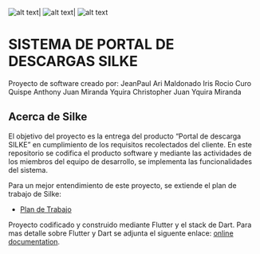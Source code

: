 
![alt text](https://github.com/motomoto95/silke/blob/JeanPaul/imagen_1.png?raw=true)|
![alt text](https://github.com/motomoto95/silke/blob/JeanPaul/imagen_2.png?raw=true)|
![alt text](https://github.com/motomoto95/silke/blob/JeanPaul/imagen_3.png?raw=true)


# SISTEMA DE PORTAL DE DESCARGAS SILKE
Proyecto de software creado por:
JeanPaul Ari Maldonado
Iris Rocio Curo Quispe
Anthony Juan Miranda Yquira
Christopher Juan Yquira Miranda

## Acerca de Silke

El objetivo del proyecto es la entrega del producto “Portal de descarga SILKE” en cumplimiento de los requisitos recolectados del cliente. En este repositorio se codifica el producto software y mediante las actividades de los miembros del equipo de desarrollo, se implementa las funcionalidades del sistema.

Para un mejor entendimiento de este proyecto, se extiende el plan de trabajo de Silke:

- [Plan de Trabajo](https://docs.google.com/document/d/1XPA4uGTaCWuIR_YsX8ixzCPg0VRnnlaS1ET6M4Bt6u0/edit?usp=sharing)


Proyecto codificado y construido mediante Flutter y el stack de Dart. Para mas detalle sobre Flutter y Dart se adjunta el siguente enlace:
[online documentation](https://flutter.dev/docs).